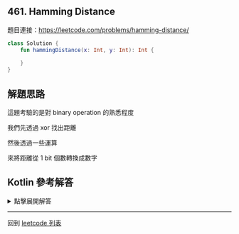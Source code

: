 ## 461. Hamming Distance

題目連接：<https://leetcode.com/problems/hamming-distance/>

```kotlin
class Solution {
    fun hammingDistance(x: Int, y: Int): Int {
        
    }
}
```

## 解題思路

這題考驗的是對 binary operation 的熟悉程度

我們先透過 xor 找出距離

然後透過一些運算

來將距離從  1 bit 個數轉換成數字

## Kotlin 參考解答

<details>
  <summary>點擊展開解答</summary>

```kotlin
class Solution {
    fun hammingDistance(x: Int, y: Int): Int {
        var foo = x xor y
        var dist = 0
        while (foo != 0) {
            dist++
            foo = foo and (foo - 1)
        }
        return dist
    }
}
```

</details>

------

回到 [leetcode 列表](index.md)
